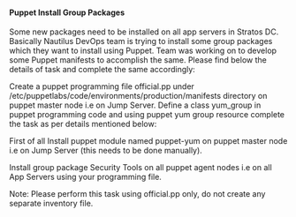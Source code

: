 #### Puppet Install Group Packages

Some new packages need to be installed on all app servers in Stratos DC. Basically Nautilus DevOps team is trying to install some group packages which they want to install using Puppet. Team was working on to develop some Puppet manifests to accomplish the same. Please find below the details of task and complete the same accordingly:


Create a puppet programming file official.pp under /etc/puppetlabs/code/environments/production/manifests directory on puppet master node i.e on Jump Server. Define a class yum_group in puppet programming code and using puppet yum group resource complete the task as per details mentioned below:

First of all Install puppet module named puppet-yum on puppet master node i.e on Jump Server (this needs to be done manually).

Install group package Security Tools on all puppet agent nodes i.e on all App Servers using your programming file.

Note: Please perform this task using official.pp only, do not create any separate inventory file.

